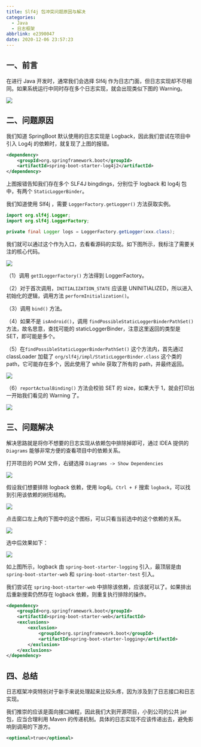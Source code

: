 ```yaml
---
title: Slf4j 包冲突问题原因与解决
categories:
  - Java
  - 日志框架
abbrlink: e2390047
date: 2020-12-06 23:57:23
---
```


## 一、前言

在进行 Java 开发时，通常我们会选择 Slf4j 作为日志门面，但日志实现却不尽相同。如果系统运行中同时存在多个日志实现，就会出现类似下图的 Warning。

![](https://cdn.jsdelivr.net/gh/jitwxs/cdn/blog/posts/202012/20201206230550.png)

## 二、问题原因

我们知道 SpringBoot 默认使用的日志实现是 Logback，因此我们尝试在项目中引入 Log4j 的依赖时，就复现了上图的报错。

```xml
<dependency>
    <groupId>org.springframework.boot</groupId>
    <artifactId>spring-boot-starter-log4j2</artifactId>
</dependency>
```

上图报错告知我们存在多个 SLF4J bingdings，分别位于 logback 和 log4j 包中，有两个 `StaticLoggerBinder`。

我们知道使用 Slf4j ，需要 `LoggerFactory.getLogger()`  方法获取实例。

```java
import org.slf4j.Logger;
import org.slf4j.LoggerFactory;

private final Logger logs = LoggerFactory.getLogger(xxx.class);
```

我们就可以通过这个作为入口，去看看源码的实现。如下图所示，我标注了需要关注的核心代码。

![](https://cdn.jsdelivr.net/gh/jitwxs/cdn/blog/posts/202012/20201206232119.png)

（1）调用 `getILoggerFactory()` 方法得到 LoggerFactory。

（2）对于首次调用，`INITIALIZATION_STATE` 应该是 UNINITIALIZED，所以进入初始化的逻辑，调用方法 `performInitialization()`。

（3）调用 `bind()` 方法。

（4）如果不是 `isAndroid()`，调用 `findPossibleStaticLoggerBinderPathSet()` 方法，故名思意，查找可能的 staticLoggerBinder，注意这里返回的类型是 SET，即可能是多个。

（5）在`findPossibleStaticLoggerBinderPathSet()` 这个方法内，首先通过 classLoader 加载了 `org/slf4j/impl/StaticLoggerBinder.class` 这个类的 path，它可能存在多个，因此使用了 while 获取了所有的 path，并最终返回。

![](https://cdn.jsdelivr.net/gh/jitwxs/cdn/blog/posts/202012/20201206232900.png)

（6）`reportActualBinding()` 方法会校验 SET 的 size，如果大于 1，就会打印出一开始我们看见的 Warning 了。

![](https://cdn.jsdelivr.net/gh/jitwxs/cdn/blog/posts/202012/20201206233518.png)

## 三、问题解决

解决思路就是将你不想要的日志实现从依赖包中排除掉即可，通过 IDEA 提供的 `Diagrams` 能够非常方便的查看项目中的依赖关系。

打开项目的 POM 文件，右键选择 `Diagrams -> Show Dependencies`

![](https://cdn.jsdelivr.net/gh/jitwxs/cdn/blog/posts/202012/20201206233647.png)

假设我们想要排除 logback 依赖，使用 log4j。`Ctrl + F` 搜索 `logback`，可以找到引用该依赖的树形结构。

![](https://cdn.jsdelivr.net/gh/jitwxs/cdn/blog/posts/202012/20201206234031.png)

点击窗口左上角的下图中的这个图标，可以只看当前选中的这个依赖的关系。

![](https://cdn.jsdelivr.net/gh/jitwxs/cdn/blog/posts/202012/20201206234108.png)

选中后效果如下：

![](https://cdn.jsdelivr.net/gh/jitwxs/cdn/blog/posts/202012/20201206234057.png)

如上图所示，logback 由 `spring-boot-starter-logging` 引入，最顶层是由 `spring-boot-starter-web` 和 `spring-boot-starter-test` 引入。

我们尝试在 `spring-boot-starter-web` 中排除该依赖，应该就可以了。如果排出后重新搜索仍然存在 logback 依赖，则重复执行排除的操作。

```xml
<dependency>
    <groupId>org.springframework.boot</groupId>
    <artifactId>spring-boot-starter-web</artifactId>
    <exclusions>
        <exclusion>
            <groupId>org.springframework.boot</groupId>
            <artifactId>spring-boot-starter-logging</artifactId>
        </exclusion>
    </exclusions>
</dependency>
```

## 四、总结

日志框架冲突特别对于新手来说处理起来比较头疼，因为涉及到了日志接口和日志实现。

我们推崇的应该是面向接口编程，因此我们大到开源项目，小到公司的公共 jar 包，应当合理利用 Maven 的传递机制。具体的日志实现不应该传递出去，避免影响到调用的下游方。

```xml
<optional>true</optional>
```

